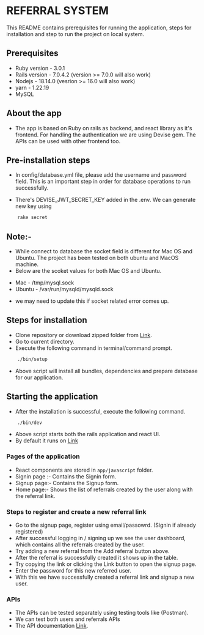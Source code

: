 # REFERRAL SYSTEM

This README contains prerequisites for running the application, steps for installation and step to run the project on local system.

## Prerequisites

- Ruby version - 3.0.1
- Rails version - 7.0.4.2 (version >= 7.0.0 will also work)
- Nodejs - 18.14.0 (vesrion >= 16.0 will also work)
- yarn - 1.22.19
- MySQL
## About the app

- The app is based on Ruby on rails as backend, and react library as it's frontend. For handling the authentication we are using Devise gem. The APIs can be used with other frontend too. 

## Pre-installation steps

- In config/database.yml file, please add the username and password field. This is an important step in order for database operations to run successfully.

- There's DEVISE_JWT_SECRET_KEY added in the .env. We can generate new key using
```bash
    rake secret
```

## Note:-
- While connect to database the socket field is different for Mac OS and Ubuntu. The project has been tested on both ubuntu and MacOS machine.
- Below are the scoket values for both Mac OS and Ubuntu.
* Mac - /tmp/mysql.sock
* Ubuntu - /var/run/mysqld/mysqld.sock
- we may need to update this if socket related error comes up.

## Steps for installation

- Clone repository or download zipped folder from [Link](https://github.com/rockingatgithub/DirectShifts_devise).
- Go to current directory.
- Execute the following command in terminal/command prompt.
```bash
    ./bin/setup
```
- Above script will install all bundles, dependencies and prepare database for our application.

## Starting the application

- After the installation is successful, execute the following command.
```bash
    ./bin/dev
```
- Above script starts both the rails application and react UI.
- By default it runs on [Link](http://localhost:3000)


### Pages of the application

- React components are stored in ``` app/javascript ``` folder.
- Signin page :- Contains the Signin form.
- Signup page:- Contains the Signup form.
- Home page:- Shows the list of referrals created by the user along with the referral link.

### Steps to register and create a new referral link

- Go to the signup page, register using email/passowrd. (Signin if already registered)
- After successful logging in / signing up we see the user dashboard, which contains all the referrals created by the user.
- Try adding a new referral from the Add referral button above.
- After the referral is successfully created it shows up in the table.
- Try copying the link or clicking the Link button to open the signup page.
- Enter the password for this new referred user.
- With this we have successfully created a referral link and signup a new user. 

### APIs
- The APIs can be tested separately using testing tools like (Postman).
- We can test both users and referrals APIs
- The API documentation [Link](https://documenter.getpostman.com/view/11577542/2s93Jruivb).